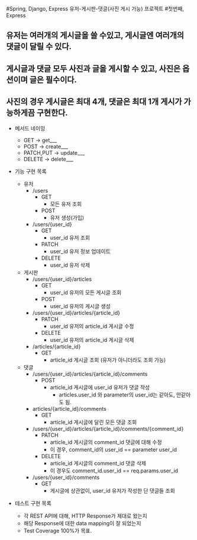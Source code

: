 #Spring, Django, Express 유저-게시판-댓글(사진 게시 가능) 프로젝트
#첫번째, Express

## 유저는 여러개의 게시글을 쓸 수있고, 게시글엔 여러개의 댓글이 달릴 수 있다.
## 게시글과 댓글 모두 사진과 글을 게시할 수 있고, 사진은 옵션이며 글은 필수이다.
## 사진의 경우 게시글은 최대 4개, 댓글은 최대 1개 게시가 가능하게끔 구현한다.

- 메서드 네이밍
    - GET -> get___
    - POST -> create___
    - PATCH,PUT -> update___
    - DELETE -> delete___

- 기능 구현 목록
    - 유저
        - /users
            - GET
                - 모든 유저 조회
            - POST
                - 유저 생성(가입)
        - /users/{user_id}
            - GET
                - user_id 유저 조회
            - PATCH
                - user_id 유저 정보 업데이트
            - DELETE
                - user_id 유저 삭제
    - 게시판
        - /users/{user_id}/articles
            - GET
                - user_id 유저의 모든 게시글 조회
            - POST
                - user_id 유저의 게시글 생성
        - /users/{user_id}/articles/{article_id}
            - PATCH
                - user_id 유저의 article_id 게시글 수정
            - DELETE
                - user_id 유저의 article_id 게시글 삭제
        - /articles/{article_id}
            - GET
                - article_id 게시글 조회 (유저가 아니더라도 조회 가능)
    - 댓글
        - /users/{user_id}/articles/{article_id}/comments
            - POST
                - article_id 게시글에 user_id 유저가 댓글 작성
                    - articles.user_id 와 parameter의 user_id는 같아도, 안같아도 됨.
        - articles/{article_id}/comments
            - GET
                - article_id 게시글에 달린 모든 댓글 조회
        - /users/{user_id}/articles/{article_id}/comments/{comment_id}
            - PATCH
                - article_id 게시글의 comment_id 댓글에 대해 수정
                - 이 경우, comment_id의 user_id == parameter user_id
            - DELETE
                - article_id 게시글의 comment_id 댓글 삭제
                - 이 경우도 comment_id.user_id == req.params.user_id
        - /users/{user_id}/comments
            - GET
                - 게시글에 상관없이, user_id 유저가 작성한 단 댓글들 조회
        
    

- 테스트 구현 목록
    - 각 REST API에 대해, HTTP Response가 제대로 왔는지
    - 해당 Response에 대한 data mapping이 잘 되었는지
    - Test Coverage 100%가 목표.